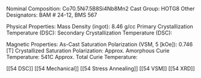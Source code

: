 Nominal Composition: Co70.5Ni7.5B8Si4Nb8Mn2
Cast Group: HOTG8
Other Designators: BAM # 24-12, BMS 567
 
Physical Properties:
Mass Density (ingot): 8.46 g/cc
 Primary Crystallization Temperature (DSC):
Secondary Crystallization Temperature (DSC):

Magnetic Properties:
As-Cast Saturation Polarization (VSM, 5 [kOe]): 0.746 [T]
Crystallized Saturation Polarization: 
Approx. Amorphous Curie Temperature: 541C
Approx. Total Curie Temperature: 

[[54 DSC]]
[[54 Mechanical]]
[[54 Stress Annealing]]
[[54 VSM]]
[[54 XRD]]
